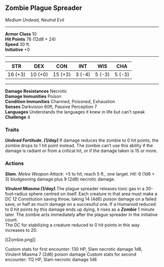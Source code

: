 <div class="statblock">
<h2>Zombie Plague Spreader</h2>
<em>Medium Undead, Neutral Evil</em>
<hr>
<strong>Armor Class</strong> 10
<br>
<strong>Hit Points</strong> 78 (12d8 + 24)
<br>
<strong>Speed</strong> 30 ft.
<br>
<strong>Initiative</strong> +0
<hr>
<table class="ability-table">
  <thead>
    <tr>
      <th>STR</th>
      <th>DEX</th>
      <th>CON</th>
      <th>INT</th>
      <th>WIS</th>
      <th>CHA</th>
    </tr>
  </thead>
  <tbody>
    <tr>
      <td>16 (+3)</td>
      <td>10 (+0)</td>
      <td>15 (+3)</td>
      <td>3 (-4)</td>
      <td>5 (-3)</td>
      <td>5 (-3)</td>
    </tr>
  </tbody>
</table>
<hr>
<strong>Damage Resistances</strong> Necrotic <br>
<strong>Damage Immunities</strong> Poison <br>
<strong>Condition Immunities</strong> Charmed, Poisoned, Exhaustion <br>
<strong>Senses</strong> Darkvision 60ft, Passive Perception 7<br>
<strong>Languages</strong> Understands the languages it knew in life but can't speak<br>
<strong>Challenge</strong> 4<br>
<h3>Traits</h3>
<p><strong><em>Undead Fortitude. (1/day)</em></strong> If damage reduces the zombie to 0 hit points, the zombie drops to 1 hit point instead. The zombie can’t use this ability if the damage is radiant or from a critical hit, or if the damage taken is 15 or more.</p>
<h3>Actions</h3>
<p><strong><em>Slam.</em></strong> <em>Melee Weapon Attack:</em> +5 to hit, reach 5 ft., one target. <em>Hit:</em> 6 (1d6 + 3) bludgeoning damage plus 9 (2d8) necrotic damage.
<p><strong><em>Virulent Miasma (1/day).</em></strong>The plague spreader releases toxic gas in a 30-foot-radius sphere centred on itself. Each creature in that area must make a DC 12 Constitution saving throw, taking 14 (4d6) poison damage on a failed save, or half as much damage on a successful one. If a Humanoid reduced to 0 hit points by this damage ends up dying, it rises as a <strong><em>Zombie</em></strong> 1 minute later. The zombie acts immediately after the plague spreader in the initiative count.<br>
The DC for stabilizing a creature reduced to 0 hit points in this way increases to 20.</p>
</div>

[[Zombie.png]]

Custom stats for first encounter: 130 HP, Slam necrotic damage 1d8, Virulent Miasma 7 (2d6) poison damage
Custom stats for second encounter: 112 HP, Slam necrotic damage 1d6